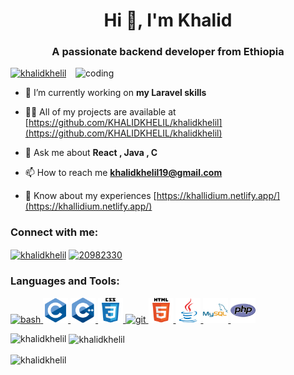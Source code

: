 <h1 align="center">Hi 👋, I'm Khalid</h1>
<h3 align="center">A passionate backend developer from Ethiopia</h3>
<img align="right" alt="coding" width="400" src="https://cdn.dribbble.com/users/1162077/screenshots/3848914/programmer.gif">


<p align="left"> <a href="https://twitter.com/khalidkhelil" target="blank"><img src="https://img.shields.io/twitter/follow/khalidkhelil?logo=twitter&style=for-the-badge" alt="khalidkhelil" /></a> </p>

- 🔭 I’m currently working on **my Laravel skills**

- 👨‍💻 All of my projects are available at [https://github.com/KHALIDKHELIL/khalidkhelil](https://github.com/KHALIDKHELIL/khalidkhelil)

- 💬 Ask me about **React , Java , C**

- 📫 How to reach me **khalidkhelil19@gmail.com**

- 📄 Know about my experiences [https://khallidium.netlify.app/](https://khallidium.netlify.app/)

<h3 align="left">Connect with me:</h3>
<p align="left">
<a href="https://twitter.com/khalidkhelil" target="blank"><img align="center" src="https://raw.githubusercontent.com/rahuldkjain/github-profile-readme-generator/master/src/images/icons/Social/twitter.svg" alt="khalidkhelil" height="30" width="40" /></a>
<a href="https://stackoverflow.com/users/20982330" target="blank"><img align="center" src="https://raw.githubusercontent.com/rahuldkjain/github-profile-readme-generator/master/src/images/icons/Social/stack-overflow.svg" alt="20982330" height="30" width="40" /></a>
</p>

<h3 align="left">Languages and Tools:</h3>
<p align="left"> <a href="https://www.gnu.org/software/bash/" target="_blank" rel="noreferrer"> <img src="https://www.vectorlogo.zone/logos/gnu_bash/gnu_bash-icon.svg" alt="bash" width="40" height="40"/> </a> <a href="https://www.cprogramming.com/" target="_blank" rel="noreferrer"> <img src="https://raw.githubusercontent.com/devicons/devicon/master/icons/c/c-original.svg" alt="c" width="40" height="40"/> </a> <a href="https://www.w3schools.com/cpp/" target="_blank" rel="noreferrer"> <img src="https://raw.githubusercontent.com/devicons/devicon/master/icons/cplusplus/cplusplus-original.svg" alt="cplusplus" width="40" height="40"/> </a> <a href="https://www.w3schools.com/css/" target="_blank" rel="noreferrer"> <img src="https://raw.githubusercontent.com/devicons/devicon/master/icons/css3/css3-original-wordmark.svg" alt="css3" width="40" height="40"/> </a> <a href="https://git-scm.com/" target="_blank" rel="noreferrer"> <img src="https://www.vectorlogo.zone/logos/git-scm/git-scm-icon.svg" alt="git" width="40" height="40"/> </a>  <a href="https://www.w3.org/html/" target="_blank" rel="noreferrer"> <img src="https://raw.githubusercontent.com/devicons/devicon/master/icons/html5/html5-original-wordmark.svg" alt="html5" width="40" height="40"/> </a> <a href="https://www.java.com" target="_blank" rel="noreferrer"> <img src="https://raw.githubusercontent.com/devicons/devicon/master/icons/java/java-original.svg" alt="java" width="40" height="40"/> </a> <a href="https://developer.mozilla.org/en-US/docs/Web/JavaScript" target="_blank" rel="noreferrer <a href="https://www.mysql.com/" target="_blank" rel="noreferrer"> <img src="https://raw.githubusercontent.com/devicons/devicon/master/icons/mysql/mysql-original-wordmark.svg" alt="mysql" width="40" height="40"/> </a> <a href="https://www.php.net" target="_blank" rel="noreferrer"> <img src="https://raw.githubusercontent.com/devicons/devicon/master/icons/php/php-original.svg" alt="php" width="40" height="40"/> </a>  </p>

<p><img align="left" src="https://github-readme-stats.vercel.app/api/top-langs?username=khalidkhelil&show_icons=true&locale=en&layout=compact" alt="khalidkhelil" /></p>

<p>&nbsp;<img align="center" src="https://github-readme-stats.vercel.app/api?username=khalidkhelil&show_icons=true&locale=en" alt="khalidkhelil" /></p>

<p><img align="center" src="https://github-readme-streak-stats.herokuapp.com/?user=khalidkhelil&" alt="khalidkhelil" /></p>

